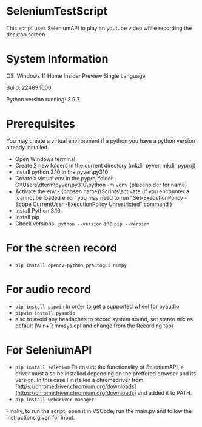 # SeleniumTestScript
 This script uses SeleniumAPI to play an youtube video while recording the desktop screen

# System Information
OS: Windows 11 Home Insider Preview Single Language

Build: 22489.1000

Python version running: 3.9.7

# Prerequisites
You may create a virtual environment if a python you have a python version already installed
* Open Windows terminal
* Create 2 new folders in the current directory (mkdir pyver, mkdir pyproj)
* Install python 3.10 in the pyver\py310
* Create a virtual env in the pyproj folder - C:\Users\dterm\pyver\py310\python -m venv {placeholder for name}
* Activate the env -  {chosen name}\Scripts\activate (if you encounter a 'cannot be loaded error' you may need to run "Set-ExecutionPolicy -Scope CurrentUser -ExecutionPolicy Unrestricted" command )
* Install Python 3.10
* Install pip
* Check versions ` python --version` and `pip --version`

# For the screen record
* `pip install opencv-python pyautogui numpy`

# For audio record
* `pip install pipwin` in order to get a supported wheel for pyaudio
* `pipwin install pyaudio`
* also to avoid any headaches to record system sound, set stereo mix as default (Win+R mmsys.cpl and change from the Recording tab)

# For SeleniumAPI
* `pip install selenium`
To ensure the functionality of SeleniumAPI, a driver must also be installed depending on the preffered browser and its version.
In this case I installed a chromedriver from [https://chromedriver.chromium.org/downloads](https://chromedriver.chromium.org/downloads) and added it to PATH.
* `pip install webdriver-manager`

Finally, to run the script, open it in VSCode, run the main.py and follow the instructions given for input.


